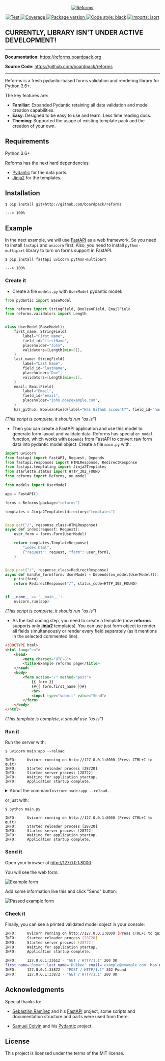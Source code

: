 <p align="center">
  <a href="https://reforms.boardpack.org/"><img src="https://reforms.boardpack.org/img/logo-white.png" alt="Reforms"></a>
</p>
<!--<p align="center">
    <em>Reforms is a fresh pydantic-based forms validation and rendering library for Python 3.6+.</em>
</p>-->
<p align="center">
    <a href="https://github.com/boardpack/reforms/actions?query=workflow%3ATest" target="_blank">
        <img src="https://github.com/boardpack/reforms/workflows/Test/badge.svg" alt="Test">
    </a>
    <a href="https://codecov.io/gh/boardpack/reforms" target="_blank">
        <img src="https://img.shields.io/codecov/c/github/boardpack/reforms?color=%2334D058" alt="Coverage">
    </a>
    <a href="https://pypi.org/project/reforms" target="_blank">
        <img src="https://img.shields.io/pypi/v/reforms?color=%2334D058&label=pypi%20package" alt="Package version">
    </a>
    <a href="https://github.com/psf/black"><img alt="Code style: black" src="https://camo.githubusercontent.com/d91ed7ac7abbd5a6102cbe988dd8e9ac21bde0a73d97be7603b891ad08ce3479/68747470733a2f2f696d672e736869656c64732e696f2f62616467652f636f64652532307374796c652d626c61636b2d3030303030302e737667" data-canonical-src="https://img.shields.io/badge/code%20style-black-000000.svg" style="max-width:100%;"></a>
    <a href="https://pycqa.github.io/isort/" rel="nofollow"><img src="https://camo.githubusercontent.com/fe4a658dd745f746410f961ae45d44355db1cc0e4c09c7877d265c1380248943/68747470733a2f2f696d672e736869656c64732e696f2f62616467652f253230696d706f7274732d69736f72742d2532333136373462313f7374796c653d666c6174266c6162656c436f6c6f723d656638333336" alt="Imports: isort" data-canonical-src="https://img.shields.io/badge/%20imports-isort-%231674b1?style=flat&amp;labelColor=ef8336" style="max-width:100%;"></a>
</p>

<h2><span>CURRENTLY, LIBRARY ISN'T UNDER ACTIVE DEVELOPMENT!</span></h2>

---

**Documentation**: <a href="https://reforms.boardpack.org" target="_blank">https://reforms.boardpack.org</a>

**Source Code**: <a href="https://github.com/boardpack/reforms" target="_blank">https://github.com/boardpack/reforms</a>

---

Reforms is a fresh pydantic-based forms validation and rendering library for Python 3.6+.

The key features are:

* **Familiar**: Expanded Pydantic retaining all data validation and model creation 
capabilities.
* **Easy**: Designed to be easy to use and learn. Less time reading docs.
* **Theming**: Supported the usage of existing template pack and the creation of your 
own.

## Requirements

Python 3.6+

Reforms has the next hard dependencies:

* <a href="https://pydantic-docs.helpmanual.io/" class="external-link" target="_blank">Pydantic</a> for the data parts.
* <a href="https://jinja.palletsprojects.com/" class="external-link" target="_blank">Jinja2</a> for the templates.

## Installation

<div class="termy">

```console
$ pip install git+http://github.com/boardpack/reforms

---> 100%
```

</div>

## Example

In the next example, we will use <a href="https://fastapi.tiangolo.com/" class="external-link" target="_blank">FastAPI</a>
as a web framework. So you need to install `fastapi` and `uvicorn` first. Also, you 
need to install `python-multipart` library to turn on forms support in FastAPI.

<div class="termy">

```console
$ pip install fastapi uvicorn python-multipart

---> 100%
```

</div>

### Create it

* Create a file `models.py` with `UserModel` pydantic model:

```Python
from pydantic import BaseModel

from reforms import StringField, BooleanField, EmailField
from reforms.validators import Length


class UserModel(BaseModel):
    first_name: StringField(
        label="First Name",
        field_id="firstName",
        placeholder="John",
        validators=[Length(min=5)],
    )
    last_name: StringField(
        label="Last Name",
        field_id="lastName",
        placeholder="Doe",
        validators=[Length(min=5)],
    )
    email: EmailField(
        label="Email",
        field_id="email",
        placeholder="john.doe@example.com",
    )
    has_github: BooleanField(label="Has Github account?", field_id="hasGithub") = False

```
_(This script is complete, it should run "as is")_

* Then you can create a FastAPI application and use this model to generate form 
layout and validate data. Reforms has special `on_model` function, which works 
with `Depends` from FastAPI to convert raw form data into pydantic model object. 
Create a file `main.py` with:

```Python hl_lines="8 19 23 28"
import uvicorn
from fastapi import FastAPI, Request, Depends
from fastapi.responses import HTMLResponse, RedirectResponse
from fastapi.templating import Jinja2Templates
from starlette.status import HTTP_302_FOUND
from reforms import Reforms, on_model

from models import UserModel

app = FastAPI()

forms = Reforms(package="reforms")

templates = Jinja2Templates(directory="templates")


@app.get("/", response_class=HTMLResponse)
async def index(request: Request):
    user_form = forms.Form(UserModel)

    return templates.TemplateResponse(
        "index.html",
        {"request": request, "form": user_form},
    )


@app.post("/", response_class=RedirectResponse)
async def handle_form(form: UserModel = Depends(on_model(UserModel))):
    print(form)
    return RedirectResponse("/", status_code=HTTP_302_FOUND)


if __name__ == '__main__':
    uvicorn.run(app)

```
_(This script is complete, it should run "as is")_

* As the last coding step, you need to create a template (now **reforms** supports only 
**jinja2** templates). You can use just form object to render all fields 
simultaneously or render every field separately (as it mentions in the selected 
commented line).

```HTML hl_lines="10"
<!DOCTYPE html>
<html lang="en">
    <head>
        <meta charset="UTF-8">
        <title>Example reforms page</title>
    </head>
    <body>
        <form action="/" method="post">
            {{ form }}
            {#{{ form.first_name }}#}
            <br>
            <input type="submit" value="Send">
        </form>
    </body>
</html>
```
_(This template is complete, it should use "as is")_

### Run it

Run the server with:

<div class="termy">

```console
$ uvicorn main:app --reload

INFO:     Uvicorn running on http://127.0.0.1:8000 (Press CTRL+C to quit)
INFO:     Started reloader process [28720]
INFO:     Started server process [28722]
INFO:     Waiting for application startup.
INFO:     Application startup complete.
```

</div>

<details markdown="1">
<summary>About the command <code>uvicorn main:app --reload</code>...</summary>

The command `uvicorn main:app` refers to:

* `main`: the file `main.py` (the Python "module").
* `app`: the object created inside of `main.py` with the line `app = FastAPI()`.
* `--reload`: make the server restart after code changes. Only do this for development.

</details>

or just with:

<div class="termy">

```console
$ python main.py

INFO:     Uvicorn running on http://127.0.0.1:8000 (Press CTRL+C to quit)
INFO:     Started reloader process [28720]
INFO:     Started server process [28722]
INFO:     Waiting for application startup.
INFO:     Application startup complete.
```

</div>

### Send it

Open your browser at <a href="http://127.0.0.1:8000" class="external-link" target="_blank">http://127.0.0.1:8000</a>.

You will see the web form:

![Example form](docs/en/docs/img/index/index-01-web-form.png)

Add some information like this and click "Send" button:

![Passed example form](docs/en/docs/img/index/index-02-web-form-passed.png)

### Check it

Finally, you can see a printed validated model object in your console:

```bash hl_lines="8"
INFO:     Uvicorn running on http://127.0.0.1:8000 (Press CTRL+C to quit)
INFO:     Started reloader process [28720]
INFO:     Started server process [28722]
INFO:     Waiting for application startup.
INFO:     Application startup complete.

INFO:     127.0.0.1:33612 - "GET / HTTP/1.1" 200 OK
first_name='Roman' last_name='Dukkee' email='example@example.com' has_github=True
INFO:     127.0.0.1:33872 - "POST / HTTP/1.1" 302 Found
INFO:     127.0.0.1:33872 - "GET / HTTP/1.1" 200 OK
```

## Acknowledgments

Special thanks to:

 * [Sebastián Ramírez](https://github.com/tiangolo) and his [FastAPI](https://github.com/tiangolo/fastapi) project,  some scripts and documentation structure and parts were used from there.
 
 * [Samuel Colvin](https://github.com/samuelcolvin) and his [Pydantic](https://github.com/samuelcolvin/pydantic/) project.

## License

This project is licensed under the terms of the MIT license.
